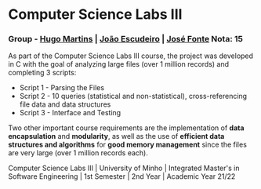 # Computer Science Labs III

### Group - [Hugo Martins](https://github.com/hugomartins22) | [João Escudeiro](https://github.com/jbtescudeiro16) | [José Fonte](https://github.com/josefonte) Nota: 15

As part of the Computer Science Labs III course, the project was developed in C with the goal of analyzing large files (over 1 million records) and completing 3 scripts:

- Script 1 - Parsing the Files
- Script 2 - 10 queries (statistical and non-statistical), cross-referencing file data and data structures
- Script 3 - Interface and Testing

Two other important course requirements are the implementation of **data encapsulation** and **modularity**, as well as the use of **efficient data structures and algorithms** for **good memory management** since the files are very large (over 1 million records each).

Computer Science Labs III | University of Minho | Integrated Master's in Software Engineering | 1st Semester | 2nd Year | Academic Year 21/22
